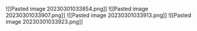 ![[Pasted image 20230301033854.png]]
![[Pasted image 20230301033907.png]]
![[Pasted image 20230301033913.png]]
![[Pasted image 20230301033923.png]]